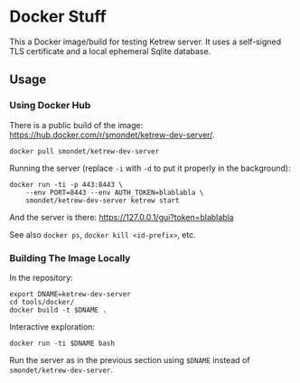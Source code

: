 Docker Stuff
============

This a Docker image/build for testing Ketrew server. It uses a self-signed TLS
certificate and a local ephemeral Sqlite database.

Usage
-----

### Using Docker Hub

There is a public build of the image:
<https://hub.docker.com/r/smondet/ketrew-dev-server/>.

    docker pull smondet/ketrew-dev-server

Running the server (replace `-i` with `-d` to put it properly in the
background):

    docker run -ti -p 443:8443 \
        --env PORT=8443 --env AUTH_TOKEN=blablabla \
        smondet/ketrew-dev-server ketrew start

And the server is there: <https://127.0.0.1/gui?token=blablabla>

See also `docker ps`, `docker kill <id-prefix>`, etc.

### Building The Image Locally

In the repository:

    export DNAME=ketrew-dev-server
    cd tools/docker/
    docker build -t $DNAME .

Interactive exploration:

    docker run -ti $DNAME bash

Run the server as in the previous section using `$DNAME` instead of
`smondet/ketrew-dev-server`.
